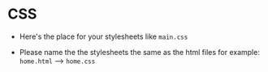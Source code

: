 # CSS

- Here's the place for your stylesheets like `main.css`

- Please name the the stylesheets the same as the html files for example: `home.html` --> `home.css`